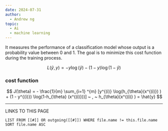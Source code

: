 ```yaml
---
date: 2024-07-31
author:
  - Andrew ng
topic:
  - Ai
  - machine learning
---
```

It measures the performance of a classification model whose output is a probability value between 0 and 1. The goal is to minimize this cost function during the training process.

$$
L(\hat{y} , y ) = - y \log(\hat{y}) - (1-y) \log(1-\hat{y}) 
$$

### cost function 
$$
J(\theta) = - \frac{1}{m} \sum_{i=1} ^{m} [y^{(i)} \log(h_{\theta}(x^{(i)}) ) + (1 - y^{(i)}) \log(1-h_{\theta} (x^{(i)}))] ~ , ~ h_{\theta}(x^{(i)} ) = \hat{y}
$$




----
LINKS TO THIS PAGE 
```dataview
LIST FROM [[#]] OR outgoing([[#]]) WHERE file.name != this.file.name SORT file.name ASC
```

